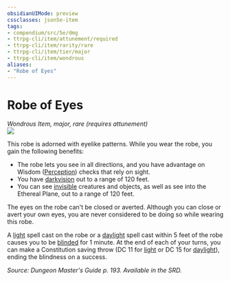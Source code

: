 ```yaml
---
obsidianUIMode: preview
cssclasses: json5e-item
tags:
- compendium/src/5e/dmg
- ttrpg-cli/item/attunement/required
- ttrpg-cli/item/rarity/rare
- ttrpg-cli/item/tier/major
- ttrpg-cli/item/wondrous
aliases: 
- "Robe of Eyes"
---
```

# Robe of Eyes
*Wondrous Item, major, rare (requires attunement)*  
![](/3-Mechanics/CLI/items/img/robe-of-eyes.webp#right)  


This robe is adorned with eyelike patterns. While you wear the robe, you gain the following benefits:

- The robe lets you see in all directions, and you have advantage on Wisdom ([Perception](/3-Mechanics/CLI/rules/skills.md#Perception)) checks that rely on sight.  
- You have [darkvision](/3-Mechanics/CLI/rules/senses.md#darkvision) out to a range of 120 feet.  
- You can see [invisible](/3-Mechanics/CLI/rules/conditions.md#invisible) creatures and objects, as well as see into the Ethereal Plane, out to a range of 120 feet.  

The eyes on the robe can't be closed or averted. Although you can close or avert your own eyes, you are never considered to be doing so while wearing this robe.

A [light](/3-Mechanics/CLI/spells/light.md) spell cast on the robe or a [daylight](/3-Mechanics/CLI/spells/daylight.md) spell cast within 5 feet of the robe causes you to be [blinded](/3-Mechanics/CLI/rules/conditions.md#blinded) for 1 minute. At the end of each of your turns, you can make a Constitution saving throw (DC 11 for [light](/3-Mechanics/CLI/spells/light.md) or DC 15 for [daylight](/3-Mechanics/CLI/spells/daylight.md)), ending the blindness on a success.

*Source: Dungeon Master's Guide p. 193. Available in the SRD.*